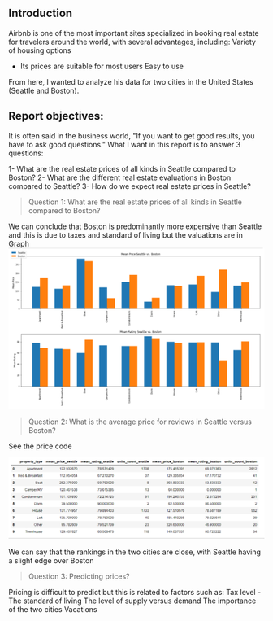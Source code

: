 ## Introduction

  Airbnb is one of the most important sites specialized in booking real estate for travelers around the world, with several advantages, including:
 Variety of housing options
 - Its prices are suitable for most users
 Easy to use

 From here, I wanted to analyze his data for two cities in the United States (Seattle and Boston).

## Report objectives:

 It is often said in the business world, "If you want to get good results, you have to ask good questions."
 What I want in this report is to answer 3 questions:

 1- What are the real estate prices of all kinds in Seattle compared to Boston?
 2- What are the different real estate evaluations in Boston compared to Seattle?
 3- How do we expect real estate prices in Seattle?


> Question 1: What are the real estate prices of all kinds in Seattle compared to Boston?

 We can conclude that Boston is predominantly more expensive than Seattle and this is due to taxes and standard of living but the valuations are in
 Graph
 ![Chart](chart.png)

> Question 2: What is the average price for reviews in Seattle versus Boston?

   See the price code

   ![Table](table.png)

   
   We can say that the rankings in the two cities are close, with Seattle having a slight edge over Boston



> Question 3: Predicting prices?

   Pricing is difficult to predict but this is related to factors such as:
   Tax level
   -The standard of living
   The level of supply versus demand
   The importance of the two cities
   Vacations
